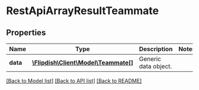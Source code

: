 # RestApiArrayResultTeammate

## Properties
Name | Type | Description | Notes
------------ | ------------- | ------------- | -------------
**data** | [**\Flipdish\Client\Model\Teammate[]**](Teammate.md) | Generic data object. | 

[[Back to Model list]](../README.md#documentation-for-models) [[Back to API list]](../README.md#documentation-for-api-endpoints) [[Back to README]](../README.md)


